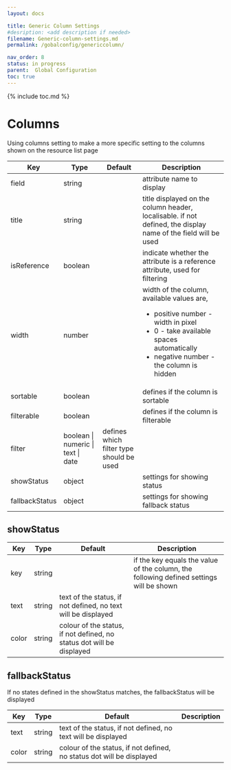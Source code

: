 ```yaml
---
layout: docs

title: Generic Column Settings
#desription: <add description if needed>
filename: Generic-column-settings.md
permalink: /gobalconfig/genericcolumn/

nav_order: 8
status: in progress
parent:  Global Configuration
toc: true
---
```


{% include toc.md %}



# Columns

Using columns setting to make a more specific setting to the columns shown on the resource list page

|Key|Type|Default|Description|
|--|--|--|--|
|field|string||attribute name to display|
|title|string||title displayed on the column header, localisable. if not defined, the display name of the field will be used|
|isReference|boolean||indicate whether the attribute is a reference attribute, used for filtering|
|width|number||width of the column, available values are,<ul><li>positive number - width in pixel</li><li>0 - take available spaces automatically</li><li>negative number - the column is hidden</li></ul>|
|sortable|boolean||defines if the column is sortable|
|filterable|boolean||defines if the column is filterable|
|filter|boolean &#124; numeric &#124; text &#124; date|defines which filter type should be used|
|showStatus|object||settings for showing status|
|fallbackStatus|object||settings for showing fallback status|

## showStatus

|Key|Type|Default|Description|
|--|--|--|--|
|key|string||if the key equals the value of the column, the following defined settings will be shown|
|text|string|text of the status, if not defined, no text will be displayed|
|color|string|colour of the status, if not defined, no status dot will be displayed|

## fallbackStatus

If no states defined in the showStatus matches, the fallbackStatus will be displayed

|Key|Type|Default|Description|
|--|--|--|--|
|text|string|text of the status, if not defined, no text will be displayed|
|color|string|colour of the status, if not defined, no status dot will be displayed|
